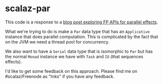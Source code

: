 # scalaz-par

This code is a response to a
[blog post exploring FP APIs for parallel effects](http://scalamusings.blogspot.com/2015/11/parallelizing-independent-effectual-sub.html).

What we're trying to do is make a `Par` data type that has an `Applicative`
instance that does parallel computation.  This is complicated by the fact that
on the JVM we need a thread pool for concurrency.

We also want to have a `Serial` data type that is isomorphic to `Par` but has
the normal `Monad` instance we have with `Task` and `IO` (that sequences
effects).

I'd like to get some feedback on this approach.  Please find me on
 #scalaz/Freenode as "tnks" if you have any feedback.
